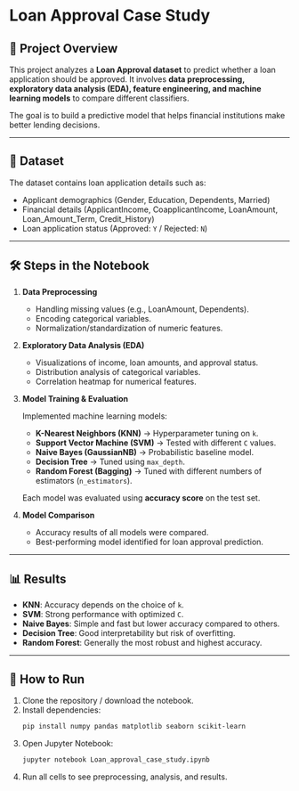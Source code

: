 # Loan Approval Case Study

## 📌 Project Overview
This project analyzes a **Loan Approval dataset** to predict whether a loan application should be approved. It involves **data preprocessing, exploratory data analysis (EDA), feature engineering, and machine learning models** to compare different classifiers.

The goal is to build a predictive model that helps financial institutions make better lending decisions.

---

## 📂 Dataset
The dataset contains loan application details such as:
- Applicant demographics (Gender, Education, Dependents, Married)
- Financial details (ApplicantIncome, CoapplicantIncome, LoanAmount, Loan_Amount_Term, Credit_History)
- Loan application status (Approved: `Y` / Rejected: `N`)

---

## 🛠️ Steps in the Notebook
1. **Data Preprocessing**
   - Handling missing values (e.g., LoanAmount, Dependents).
   - Encoding categorical variables.
   - Normalization/standardization of numeric features.

2. **Exploratory Data Analysis (EDA)**
   - Visualizations of income, loan amounts, and approval status.
   - Distribution analysis of categorical variables.
   - Correlation heatmap for numerical features.

3. **Model Training & Evaluation**
   
   Implemented machine learning models:
   - **K-Nearest Neighbors (KNN)** → Hyperparameter tuning on `k`.
   - **Support Vector Machine (SVM)** → Tested with different `C` values.
   - **Naive Bayes (GaussianNB)** → Probabilistic baseline model.
   - **Decision Tree** → Tuned using `max_depth`.
   - **Random Forest (Bagging)** → Tuned with different numbers of estimators (`n_estimators`).

   Each model was evaluated using **accuracy score** on the test set.

5. **Model Comparison**
   - Accuracy results of all models were compared.
   - Best-performing model identified for loan approval prediction.

---

## 📊 Results
- **KNN**: Accuracy depends on the choice of `k`.  
- **SVM**: Strong performance with optimized `C`.  
- **Naive Bayes**: Simple and fast but lower accuracy compared to others.  
- **Decision Tree**: Good interpretability but risk of overfitting.  
- **Random Forest**: Generally the most robust and highest accuracy.  

---

## 🚀 How to Run
1. Clone the repository / download the notebook.  
2. Install dependencies:
   ```bash
   pip install numpy pandas matplotlib seaborn scikit-learn
   ```
3. Open Jupyter Notebook:
   ```bash
   jupyter notebook Loan_approval_case_study.ipynb
   ```
4. Run all cells to see preprocessing, analysis, and results.
